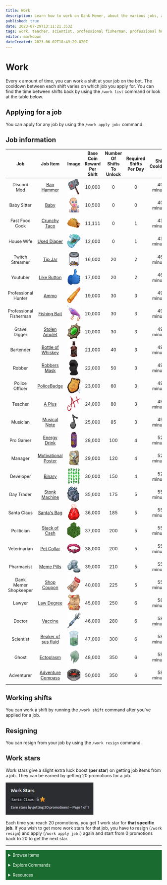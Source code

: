 ```yaml
---
title: Work
description: Learn how to work on Dank Memer, about the various jobs, and possible work items you can receive.
published: true
date: 2023-07-29T13:11:21.353Z
tags: work, teacher, scientist, professional fisherman, professional hunter, gravedigger, fast food cook, discord mod, adventurer, babysitter, housewife, twitch streamer, youtuber, bartender, robber, police officer, pro gamer, manager, developer, day trader, santa clause, politician, pharmacist, shopkeeper, work list, work shift, work rewards, ghost, doctor, lawyer, dank memer wiki, dankmemer wiki
editor: markdown
dateCreated: 2023-06-02T18:49:29.820Z
---
```


# Work
Every x amount of time, you can work a shift at your job on the bot. The cooldown between each shift varies on which job you apply for. You can find the time between shifts back by using the `/work list` command or look at the table below.

## Applying for a job
You can apply for any job by using the `/work apply job:` command.

## Job information

| Job | Job Item | Image | Base Coin Reward Per Shift | Number Of Shifts To Unlock | Required Shifts Per Day | Shift Cooldown |
|:--:|:------:|:----:|:------:|:--------:|:--------:|:--------:|
| Discord Mod | <a href="https://dankmemer.wiki/en/Items/Sellables#BanHammer" target="_blank">Ban Hammer</a> | <img src="/items/sellables/banhammer.png" alt="Ban Hammer" width="50" height="50"> | 10,000 | 0 | 0 | 40 minutes |
| Baby Sitter | <a href="https://dankmemer.wiki/en/Items/Collectables#Baby" target="_blank">Baby</a> | <img src="/items/collectables/baby.png" alt="Baby" width="50" height="50"> | 10,500 | 0 | 0 | 40 minutes |
| Fast Food Cook | <a href="https://dankmemer.wiki/en/Items/Power-ups#CrunchyTaco" target="_blank">Crunchy Taco</a> | <img src="/items/power-ups/crunchytaco.png" alt="Crunchy Taco" width="50" height="50"> | 11,111 | 0 | 1 | 43 minutes |
| House Wife | <a href="https://dankmemer.wiki/en/Items/Tools#UsedDiaper" target="_blank">Used Diaper</a> | <img src="/items/tools/useddiaper.png" alt="Used Diaper" width="50" height="50"> | 12,000 | 0 | 1 | 43 minutes |
| Twitch Streamer | <a href="https://dankmemer.wiki/en/Items/Tools#TipJar" target="_blank">Tip Jar</a> | <img src="/items/tools/tipjar.png" alt="Tip Jar" width="50" height="50"> | 16,000 | 20 | 2 | 46 minutes |
| Youtuber | <a href="https://dankmemer.wiki/en/Items/Collectables#LikeButton" target="_blank">Like Button</a> | <img src="/items/collectables/likebutton.png" alt="Like Button" width="50" height="50"> | 17,000 | 20 | 2 | 46 minutes |
| Professional Hunter | <a href="https://dankmemer.wiki/en/Items/Power-ups#Ammo" target="_blank">Ammo</a> | <img src="/items/power-ups/ammo.png" alt="Ammo" width="50" height="50"> | 19,000 | 30 | 3 | 49 minutes |
| Professional Fisherman | <a href="https://dankmemer.wiki/en/Items/Power-ups#FishingBait" target="_blank">Fishing Bait</a> | <img src="/items/power-ups/fishingbait.png" alt="Fishing Bait" width="50" height="50"> | 20,000 | 30 | 3 | 49 minutes |
| Grave Digger | <a href="https://dankmemer.wiki/en/Items/Power-ups#StolenAmulet" target="_blank">Stolen Amulet</a> | <img src="/items/power-ups/stolenamulet.gif" alt="Stolen Amulet" width="50" height="50"> | 20,000 | 30 | 3 | 49 minutes |
| Bartender | <a href="https://dankmemer.wiki/en/Items/Power-ups#BottleofWhiskey" target="_blank">Bottle of Whiskey</a> | <img src="/items/power-ups/bottleofwhiskey.png" alt="Bottle of Whiskey" width="50" height="50"> | 21,000 | 40 | 3 | 49 minutes |
| Robber | <a href="https://dankmemer.wiki/en/Items/Power-ups#RobbersMask" target="_blank">Robbers Mask</a> | <img src="/items/power-ups/robbersmask.png" alt="Robbers Mask" width="50" height="50"> | 22,000 | 50 | 3 | 49 minutes |
| Police Officer | <a href="https://dankmemer.wiki/en/Items/Collectables#PoliceBadge" target="_blank">PoliceBadge</a> | <img src="/items/collectables/policebadge.png" alt="Police Badge" width="50" height="50"> | 23,000 | 60 | 3 | 49 minutes |
| Teacher | <a href="https://dankmemer.wiki/en/Items/Sellables#APlus" target="_blank">A Plus</a> | <img src="/items/sellables/aplus.gif" alt="A Plus" width="50" height="50"> | 24,000 | 80 | 3 | 49 minutes |
| Musician | <a href="https://dankmemer.wiki/en/Items/Sellables#MusicalNote" target="_blank">Musical Note</a> | <img src="/items/sellables/musicalnote.gif" alt="Musical Note" width="50" height="50"> | 25,000 | 85 | 3 | 49 minutes |
| Pro Gamer | <a href="https://dankmemer.wiki/en/Items/Power-ups#EnergyDrink" target="_blank">Energy Drink</a> | <img src="/items/power-ups/energydrink.png" alt="Energy Drink" width="50" height="50"> | 28,000 | 100 | 4 | 52 minutes |
| Manager | <a href="https://dankmemer.wiki/en/Items/Power-ups#MotivationalPoster" target="_blank">Motivational Poster</a> | <img src="/items/power-ups/motivationalposter.png" alt="Motivational Poster" width="50" height="50"> | 29,000 | 120 | 4 | 52 minutes |
| Developer | <a href="https://dankmemer.wiki/en/Items/Collectables#Binary" target="_blank">Binary</a> | <img src="/items/collectables/binary.gif" alt="Binary" width="50" height="50"> | 30,000 | 150 | 4 | 52 minutes |
| Day Trader | <a href="https://dankmemer.wiki/en/Items/Tools#StonkMachine" target="_blank">Stonk Machine</a> | <img src="/items/tools/stonkmachine.gif" alt="Stonk Machine" width="50" height="50"> | 35,000 | 175 | 5 | 55 minutes |
| Santa Claus | <a href="https://dankmemer.wiki/en/Items/Lootboxes#SantasBag" target="_blank">Santa's Bag</a> | <img src="/items/lootboxes/santasbag.png" alt="Santa's Bag" width="50" height="50"> | 36,000 | 185 | 5 | 55 minutes |
| Politician | <a href="https://dankmemer.wiki/en/Items/Collectables#StackofCash" target="_blank">Stack of Cash</a> | <img src="/items/collectables/stackofcash.png" alt="Stack of Cash" width="50" height="50"> | 37,000 | 200 | 5 | 55 minutes |
| Veterinarian | <a href="https://dankmemer.wiki/en/Items/Power-ups#PetCollar" target="_blank">Pet Collar</a> | <img src="/items/power-ups/petcollar.png" alt="Pet Collar" width="50" height="50"> | 38,000 | 200 | 5 | 55 minutes |
| Pharmacist | <a href="https://dankmemer.wiki/en/Items/Sellables#MemePills" target="_blank">Meme Pills</a> | <img src="/items/sellables/memepills.png" alt="Meme Pills" width="50" height="50"> | 39,000 | 210 | 5 | 55 minutes |
| Dank Memer Shopkeeper | <a href="https://dankmemer.wiki/en/Items/Power-ups#ShopCoupon" target="_blank">Shop Coupon</a> | <img src="/items/power-ups/shopcoupon.png" alt="Shop Coupon" width="50" height="50"> | 40,000 | 225 | 5 | 55 minutes |
| Lawyer | <a href="https://dankmemer.wiki/en/Items/Sellables#LawDegree" target="_blank">Law Degree</a> | <img src="/items/sellables/lawdegree.png" alt="Law Degree" width="50" height="50"> | 45,000 | 250 | 6 | 58 minutes |
| Doctor | <a href="https://dankmemer.wiki/en/Items/Sellables#Vaccine" target="_blank">Vaccine</a> | <img src="/items/sellables/vaccine.png" alt="Vaccine" width="50" height="50"> | 46,000 | 280 | 6 | 58 minutes |
| Scientist | <a href="https://dankmemer.wiki/en/Items/Sellables#Beakerofsusfluid" target="_blank">Beaker of sus fluid</a> | <img src="/items/sellables/beakerofsusfluid.png" alt="Beaker of sus fluid" width="50" height="50"> | 47,000 | 300 | 6 | 58 minutes |
| Ghost | <a href="https://dankmemer.wiki/en/Items/Sellables#Ectoplasm" target="_blank">Ectoplasm</a> | <img src="/items/sellables/ectoplasm.gif" alt="Ectoplasm" width="50" height="50"> | 48,000 | 350 | 6 | 58 minutes |
| Adventurer | <a href="https://dankmemer.wiki/en/Items/Power-ups#AdventureCompass" target="_blank">Adventure Compass</a> | <img src="/items/power-ups/adventurecompass.gif" alt="Adventure Compass" width="50" height="50"> | 50,000 | 350 | 6 | 58 minutes |

## Working shifts
You can work a shift by running the `/work shift` command after you've applied for a job.

## Resigning
You can resign from your job by using the `/work resign` command.

## Work stars
Work stars give a slight extra luck boost (**per star**) on getting job items from a job.
They can be earned by getting 20 promotions for a job.

![work_stars.png](/bot-features/work/work_stars.png)

Each time you reach 20 promotions, you get 1 work star for **that specific job**. 
If you wish to get more work stars for that job, you have to resign (`/work resign`) and apply (`/work apply job:`) again and start from 0 promotions back to 20 to get the next star.

---


<body>
  <details closed>
    <summary style="background-color:#196b2f; color:#F5F5F5; font: 14px Roboto; padding: 8px;">Browse Items</summary>
      <div style="text-align: center;">  
      <p style="font: 12px Roboto; padding: 0 8px 3px 8px;">
          <a href="/Items/Collectables" target="_blank">Collectables</a> &#x2022; <a href="/Items/Consumables" target="_blank">Consumables</a> &#x2022; <a href="/Items/Drops" target="_blank">Drops</a> &#x2022; <a href="/Items/Lootboxes" target="_blank">Lootboxes</a> &#x2022; <a href="/Items/Packs" target="_blank">Packs</a> &#x2022; <a href="/Items/Power-ups" target="_blank">Power-ups</a> &#x2022; <a href="/Items/Sellables" target="_blank">Sellables</a> &#x2022; <a href="/Items/Tools" target="_blank">Tools</a>
        </p>
         </div>
    </details>
</body>

<body>
  <details closed>
    <summary style="background-color:#196b2f; color:#F5F5F5; font: 14px Roboto; padding: 8px;">Explore Commands</summary>
    <details>
      <summary style="background-color:#72ad70; color:#000000; font: 12px Roboto; padding: 8px;">Currency Commands</summary>
      <div style="text-align: center;"> 
      <p style="font: 12px Roboto; padding: 0 8px 3px 8px;"> <a href="/Bot-features/Currency-Commands/Achievements" target="_blank">Achievements</a> &#x2022; <a href="/Bot-features/Currency-Commands/Advancements" target="_blank">Advancements - (</a> <a href="/Bot-features/Currency-Commands/Advancements#LevelRewards" target="_blank">Levels</a>, <a href="/Bot-features/Currency-Commands/Advancements#Omega" target="_blank">Omega</a>, <a href="/Bot-features/Currency-Commands/Advancements#Prestige" target="_blank">Prestige</a>, <a href="/Bot-features/Currency-Commands/Advancements/Upgrades" target="_blank">Upgrades</a>, <a href="/Bot-features/Currency-Commands/Advancements#Vote" target="_blank"> Vote</a>) <br> <a href="/Bot-features/Currency-Commands/Adventure" target="_blank">Adventure</a> &#x2022; <a href="/Bot-features/Currency-Commands/Badges" target="_blank">Badges</a> &#x2022; <a href="/Bot-features/Currency-Commands/Basic-Commands#Balance" target="_blank">Balance</a> &#x2022; <a href="/Bot-features/Currency-Commands/Rob-and-Heist#Bankrob" target="_blank">Bankrob</a> &#x2022; <a href="/Bot-features/Currency-Commands/Grind-Commands#Beg" target="_blank">Beg</a> &#x2022; <a href="/Bot-features/Currency-Commands/Bundles" target="_blank">Bundles</a> &#x2022; <a href="/Bot-features/Fun-Games-Image/Fun-and-Images#Compare" target="_blank">Compare</a> &#x2022; <a href="/Bot-features/Currency-Commands/Basic-Commands#Craft" target="_blank">Craft</a> &#x2022; <a href="/Bot-features/Currency-Commands/Grind-Commands#Crime" target="_blank">Crime</a> <br><a href="/Bot-features/Currency-Commands/Basic-Commands#Currencylog" target="_blank">Currencylog</a> &#x2022; <a href="/Bot-features/Currency-Commands/Basic-Commands#Daily" target="_blank">Daily</a> &#x2022; <a href="/Bot-features/Currency-Commands/Basic-Commands#Deposit" target="_blank">Deposit</a> &#x2022; <a href="/Bot-features/Currency-Commands/Grind-Commands#Dig" target="_blank">Dig</a> &#x2022; <a href="/Items/Drops" target="_blank">Drops</a> &#x2022; <a href="/Bot-features/Currency-Commands/Farm" target="_blank">Farm</a> &#x2022; <a href="/Bot-features/Currency-Commands/Grind-Commands#Fish" target="_blank">Fish</a> &#x2022; <a href="/Bot-features/Currency-Commands/Friends" target="_blank">Friends</a> &#x2022; <a href="/Bot-features/Currency-Commands/Serverevents-and-Giveaways#Giveaways" target="_blank">Giveaway</a> &#x2022; <a href="/Bot-features/Currency-Commands/Grind-Commands#Highlow" target="_blank">Highlow</a> <br> <a href="/Bot-features/Currency-Commands/Grind-Commands#Hunt" target="_blank">Hunt</a> &#x2022; <a href="/Bot-features/Currency-Commands/Basic-Commands#Inventory" target="_blank">Inventory</a> &#x2022; <a href="/Bot-features/Currency-Commands/Basic-Commands#Item" target="_blank">Item</a> &#x2022; <a href="/Bot-features/Currency-Commands/Leaderboards" target="_blank">Leaderboard</a> &#x2022; <a href="/Bot-features/Currency-Commands/Lotteries" target="_blank">Lottery</a> &#x2022; <a href="/Bot-features/Currency-Commands/Market" target="_blank">Market</a> &#x2022; <a href="/Bot-features/Currency-Commands/Marriage" target="_blank">Marriage</a> &#x2022; <a href="/Bot-features/Currency-Commands/Advancements/Upgrades#Monthly" target="_blank">Monthly</a> <br> <a href="/Bot-features/Currency-Commands/Multipliers" target="_blank">Multipliers</a> &#x2022; <a href="/Bot-features/Currency-Commands/Basic-Commands#Notifications" target="_blank">Notifications</a> &#x2022; <a href="/Bot-features/Currency-Commands/Pets" target="_blank">Pets</a>  &#x2022; <a href="/Bot-features/Currency-Commands/Grind-Commands#Postmemes" target="_blank">Postmemes</a> &#x2022; <a href="/Bot-features/Currency-Commands/Basic-Commands/Profile" target="_blank">Profile</a> &#x2022; <a href="/Bot-features/Currency-Commands/Quests" target="_blank">Quests</a> &#x2022; <a href="/Bot-features/Currency-Commands/Basic-Commands#Remove" target="_blank">Remove</a> &#x2022; <a href="/Bot-features/Currency-Commands/Rob-and-Heist#Rob" target="_blank">Rob</a> <br> <a href="/Bot-features/Currency-Commands/Grind-Commands#Scratch" target="_blank">Scratch</a> &#x2022; <a href="/Bot-features/Currency-Commands/Grind-Commands#Search" target="_blank">Search</a> &#x2022; <a href="/Bot-features/Currency-Commands/Serverevents-and-Giveaways#Serverevents" target="_blank">Serverevents</a> &#x2022; <a href="/Bot-features/Currency-Commands/Basic-Commands#Shop" target="_blank">Shop</a> &#x2022; <a href="/Bot-features/Currency-Commands/Basic-Commands/Profile#Showcase" target="_blank">Showcase</a> &#x2022; <a href="/Bot-features/Currency-Commands/Skins" target="_blank">Skins</a> &#x2022; <a href="/Bot-features/Currency-Commands/Grind-Commands#Stream" target="_blank">Stream</a> &#x2022; <a href="/Bot-features/Utility-and-Config-Commands/Utility-Commands#Taxcalc" target="_blank">Taxcalc</a> <br> <a href="/Bot-features/Currency-Commands/Basic-Commands/Profile#Titles" target="_blank">Title</a> &#x2022; <a href="/Bot-features/Currency-Commands/Basic-Commands#Use" target="_blank">Use</a> &#x2022; <a href="/Bot-features/Currency-Commands/Basic-Commands#Vacation" target="_blank">Vacation</a> &#x2022; <a href="/Bot-features/Fun-Games-Image/Games-and-Wagers#Wagers" target="_blank">Wager</a> &#x2022; <a href="/About-Dank-Memer/Premium-users#Weekly" target="_blank">Weekly</a> &#x2022; <a href="/Bot-features/Currency-Commands/Basic-Commands#Withdraw" target="_blank">Withdraw</a> &#x2022; <a href="/Bot-features/Currency-Commands/Work" target="_blank">Work</a> </p>
      </div>
    </details>
    <details>
      <summary style="background-color:#72ad70; color:#000000; font: 12px Roboto; padding: 8px;">Fun, Game, and Image Commands</summary>
      <div style="text-align: center;"> 
      <p style="font: 12px Roboto; padding: 0 8px 3px 8px;"><a href="/Bot-features/Fun-Games-Image/Fun-and-Images#Ball" target="_blank">8ball</a> &#x2022; <a href="/Bot-features/Fun-Games-Image/Fun-and-Images#Animals" target="_blank">Animals</a> &#x2022;  <a href="/Bot-features/Fun-Games-Image/Fun-and-Images#Clap" target="_blank">Clap</a> &#x2022; <a href="/Bot-features/Fun-Games-Image/Games-and-Wagers#Fight" target="_blank">Fight</a> &#x2022; <a href="/Bot-features/Fun-Games-Image/Games-and-Wagers#Games" target="_blank">Game</a> &#x2022; <a href="/Bot-features/Fun-Games-Image/Fun-and-Images#Image" target="_blank">Image</a> &#x2022;  <a href="/Bot-features/Fun-Games-Image/Fun-and-Images#Meme" target="_blank">Meme</a> &#x2022;  <a href="/Bot-features/Fun-Games-Image/Fun-and-Images#Rate" target="_blank">Rate</a> &#x2022; <a href="/Bot-features/Fun-Games-Image/Fun-and-Images#Trivia" target="_blank">Trivia</a> &#x2022;  <a href="/Bot-features/Fun-Games-Image/Fun-and-Images#Xkcd" target="_blank">Xkcd</a> </p>
      </div>
    </details>
    <details>
      <summary style="background-color:#72ad70; color:#000000; font: 12px Roboto,sans-serif; padding: 8px;">Utility and Config Commands</summary>
      <div style="text-align: center;"> 
      <p style="font: 12px Roboto; padding: 0 8px 3px 8px;">
        <a href="/Bot-features/Utility-and-Config-Commands/Config-Commands#Alert" target="_blank">Alert</a> &#x2022; <a href="/Bot-features/Utility-and-Config-Commands/Config-Commands#Audit" target="_blank">Audit</a> &#x2022; <a href="/Bot-features/Utility-and-Config-Commands/Config-Commands#Automeme" target="_blank">Automeme</a> &#x2022; <a href="/Bot-features/Utility-and-Config-Commands/Config-Commands#Block" target="_blank">Block</a> &#x2022; <a href="/Bot-features/Utility-and-Config-Commands/Config-Commands#Disableuse" target="_blank">Disableuse</a> &#x2022; <a href="/Bot-features/Utility-and-Config-Commands/Config-Commands#Flow" target="_blank">Flow</a> &#x2022; <a href="/Resources/help" target="_blank">Help</a> &#x2022; <a href="/Bot-features/Utility-and-Config-Commands/Utility-Commands#Invite" target="_blank">Invite</a> &#x2022; <a href="/About-Dank-Memer/About-the-bot#Partners" target="_blank">Partners</a> &#x2022; <a href="/Bot-features/Utility-and-Config-Commands/Utility-Commands#Ping" target="_blank">Ping</a> <br> <a href="/About-Dank-Memer/Premium-users#PremiumCommands" target="_blank">Premium</a> &#x2022; <a href="/Bot-features/Utility-and-Config-Commands/Utility-Commands#Reminders" target="_blank">Reminder</a> &#x2022; <a href="/Resources/Reports-and-appeals" target="_blank">Report</a> &#x2022; <a href="/Bot-features/Utility-and-Config-Commands/Utility-Commands#Reset" target="_blank">Resetmydata</a> &#x2022; <a href="/Bot-features/Utility-and-Config-Commands/Config-Commands#ServerSettings" target="_blank">Serversettings</a> &#x2022; <a href="/Bot-features/Utility-and-Config-Commands/Config-Commands#Settings" target="_blank">Settings</a> &#x2022; <a href="/Bot-features/Utility-and-Config-Commands/Utility-Commands#Usage" target="_blank">Usage</a> &#x2022; <a href="/About-Dank-Memer/Vote" target="_blank">Vote</a></p>
      </div>
    </details>
  </details>
</body>
    
    


<body>
  <details closed>
    <summary style="background-color:#196b2f; color:#F5F5F5; font: 14px Roboto, sans-serif; padding: 8px;">Resources</summary>
      <div style="text-align: center;">  
      <p style="font: 12px Roboto, sans-serif; padding: 0 8px 3px 8px;"><a href="/Resources/FAQ" target="_blank">Frequently Asked Questions (FAQ) </a> &#x2022;  <a href="/About-Dank-Memer/Bot-rules" target="_blank">Bot Rules</a> &#x2022; <a href="/Resources/Bot-tutorials" target="_blank">Bot Tutorials</a> <br> <a href="/Resources/Changelog" target="_blank">Changelog</a> &#x2022; <a href="/Resources/Community-made-tools" target="_blank">Community Made Tools</a> <br> <a href="/Resources/Dank-Blog" target="_blank">Dank Blog</a> &#x2022; <a href="/Resources/help" target="_blank">Help Commands</a> &#x2022; <a href="/Resources/Reports-and-appeals" target="_blank">Reports and Appeals</a>
        </p>
         </div>
    </details>
</body>